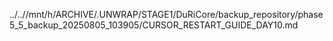 ../..//mnt/h/ARCHIVE/.UNWRAP/STAGE1/DuRiCore/backup_repository/phase5_5_backup_20250805_103905/CURSOR_RESTART_GUIDE_DAY10.md